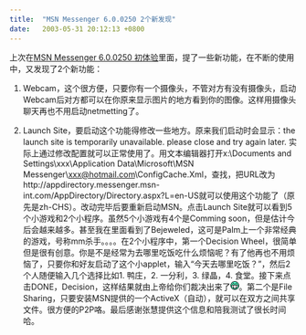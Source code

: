 ```yaml
---
title:  "MSN Messenger 6.0.0250 2个新发现"
date:   2003-05-31 20:12:13 +0800
---
```


上次在[MSN Messenger 6.0.0250 初体验](/2003/05/23/msn-messenger-600250.html)里面，提了一些新功能，在不断的使用中，又发现了2个新功能：  

1. Webcam，这个很方便，只要你有一个摄像头，不管对方有没有摄像头，启动Webcam后对方都可以在你原来显示图片的地方看到你的图像。这样用摄像头聊天再也不用启动netmetting了。  

2. Launch Site，要启动这个功能得修改一些地方。原来我们启动时会显示：the launch site is temporarily unavailable. please close and try again later. 实际上通过修改配置就可以正常使用了。用文本编辑器打开x:\Documents and Settings\xxx\Application Data\Microsoft\MSN Messenger\xxx@hotmail.com\ConfigCache.Xml，查找，把URL改为http://appdirectory.messenger.msn-int.com/AppDirectory/Directory.aspx?L=en-US就可以使用这个功能了（原先是zh-CHS）。改动完毕后要重新启动MSN。点击Launch Site就可以看到5个小游戏和2个小程序。虽然5个小游戏有4个是Comming soon，但是估计今后会越来越多。甚至我在里面看到了Bejeweled，这可是Palm上一个非常经典的游戏，号称mm杀手。。。。在2个小程序中，第一个Decision Wheel，很简单但是很有创意。你是不是经常为去哪里吃饭吃什么烦恼呢？有了他再也不用烦恼了，只要你和好友启动了这个小applet，输入“今天去哪里吃饭？”，然后2个人随便输入几个选择比如1. 鸭庄，2. 一分利，3. 绿晶，4. 食堂。接下来点击DONE，Decision，这样结果就由上帝给你们裁决出来了![](/images/2011/smile/daxiao2.gif)。第二个是File Sharing，只要安装MSN提供的一个ActiveX（自动），就可以在双方之间共享文件。很方便的P2P咯。最后感谢张慧提供这个信息和陪我测试了很长时间哈。  

